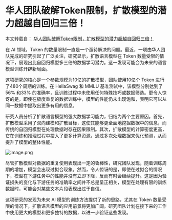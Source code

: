 # 华人团队破解Token限制，扩散模型的潜力超越自回归三倍！

本文转载自： [华人团队破解Token限制，扩散模型的潜力超越自回归三倍！](https://news.aibase.com/zh/news/20482)

在 AI 领域，Token 的数量限制一直是一个亟待解决的问题。最近，一项由华人团队完成的研究引起了广泛关注，研究显示，扩散语言模型在 Token 数量受限的情况下，展现出比自回归模型多三倍的数据学习潜力。这一发现可能会为未来的语言模型训练开辟新局面。

这项研究的核心是一个参数规模为10亿的扩散模型，团队使用10亿个 Token 进行了480个周期的训练。在 HellaSwag 和 MMLU 基准测试中，该模型分别达到了56% 和33% 的准确率，且训练过程中未使用任何特殊技巧或数据筛选。更令人惊讶的是，即使在极度重复的数据训练中，模型的性能仍未出现饱和，表明它可以从同一数据中提取出更多有用的信息。

研究人员分析了扩散语言模型的强大数据学习能力，归结为两个主要原因。首先，扩散模型采用了双向建模和扩散目标，这使其能够更全面地挖掘数据中的信息，而传统的自回归模型在处理数据时存在因果限制。其次，扩散模型的计算密度更高，它在训练和推理过程中投入了更多计算资源，通过多次处理数据来优化预测，从而提升了模型的整体性能。

![image.png](https://pic.code-nav.cn/post_picture/1610518142000300034/vTafypzrE9Llse2E.webp "image.png")

尽管扩散模型对数据的重复使用表现出一定的鲁棒性，研究团队发现，随着训练周期的增加，模型会出现过拟合现象。然而，令人惊讶的是，即使在过拟合的情况下，模型在下游任务中的性能并没有立即下降，反而有时会继续提升。这是因为验证损失的变化与下游任务的准确率之间并不总是呈正相关，模型在处理有限的训练数据时，可能会对某些文本片段表现出过于自信。

这项研究的发现为未来 AI 模型的训练方法提供了新的思路，尤其在 Token 数量受限的情况下，扩散语言模型的应用前景将更加广阔。研究团队计划在接下来的工作中使用更大的模型和更多独特的数据，以进一步验证这些发现。
